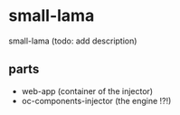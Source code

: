 # small-lama

small-lama (todo: add description)

## parts

- web-app (container of the injector)
- oc-components-injector (the engine !?!)
